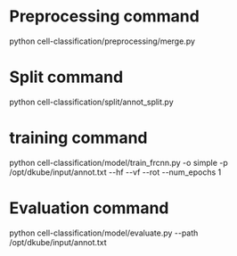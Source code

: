 # Preprocessing command
python cell-classification/preprocessing/merge.py


# Split command
python cell-classification/split/annot_split.py 

# training command
python cell-classification/model/train_frcnn.py -o simple -p /opt/dkube/input/annot.txt --hf --vf --rot --num_epochs 1

# Evaluation command
python cell-classification/model/evaluate.py --path /opt/dkube/input/annot.txt